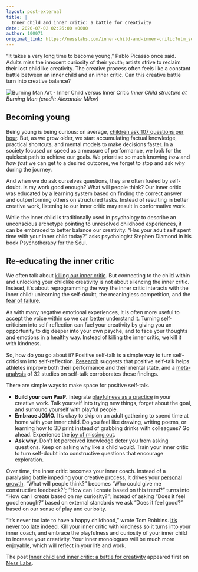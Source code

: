 ```yaml
---
layout: post-external
title: |
  Inner child and inner critic: a battle for creativity
date: 2020-07-02 02:26:00 +0000
author: 100071
original_link: https://nesslabs.com/inner-child-and-inner-critic?utm_source=rss&utm_medium=rss&utm_campaign=inner-child-and-inner-critic
---
```


“It takes a very long time to become young,” Pablo Picasso once said. Adults miss the innocent curiosity of their youth; artists strive to reclaim their lost childlike creativity. The creative process often feels like a constant battle between an inner child and an inner critic. Can this creative battle turn into creative balance?

![Burning Man Art - Inner Child versus Inner Critic](https://nesslabs.com/wp-content/uploads/2020/07/inner-child-burning-man-structure.jpg)
_Inner Child structure at Burning Man (credit: Alexander Milov)_

## Becoming young

Being young is being curious: on average, [children ask 107 questions per hour](https://nesslabs.com/science-of-curiosity). But, as we grow older, we start accumulating factual knowledge, practical shortcuts, and mental models to make decisions faster. In a society focused on speed as a measure of performance, we look for the quickest path to achieve our goals. We prioritise so much knowing _how_ and _how fast_ we can get to a desired outcome, we forget to stop and ask _why_ during the journey.

And when we do ask ourselves questions, they are often fueled by self-doubt. Is my work good enough? What will people think? Our inner critic was educated by a learning system based on finding the correct answer and outperforming others on structured tasks. Instead of resulting in better creative work, listening to our inner critic may result in conformative work.

While the inner child is traditionally used in psychology to describe an unconscious archetype pointing to unresolved childhood experiences, it can be embraced to better balance our creativity. “Has your adult self spent time with your inner child today?” asks psychologist Stephen Diamond in his book Psychotherapy for the Soul.

## Re-educating the inner critic

We often talk about [killing our inner critic](https://nesslabs.com/writing-habit). But connecting to the child within and unlocking your childlike creativity is not about silencing the inner critic. Instead, it’s about reprogramming the way the inner critic interacts with the inner child: unlearning the self-doubt, the meaningless competition, and the [fear of failure](https://nesslabs.com/fear-of-failure).

As with many negative emotional experiences, it is often more useful to accept the voice within so we can better understand it. Turning self-criticism into self-reflection can fuel your creativity by giving you an opportunity to dig deeper into your own psyche, and to face your thoughts and emotions in a healthy way. Instead of killing the inner critic, we kill it with kindness.

So, how do you go about it? Positive self-talk is a simple way to turn self-criticism into self-reflection. [Research](https://www.ncbi.nlm.nih.gov/pmc/articles/PMC6628429/) suggests that positive self-talk helps athletes improve both their performance and their mental state, and a [meta-analysis](https://pubmed.ncbi.nlm.nih.gov/26167788/) of 32 studies on self-talk corroborates these findings.

There are simple ways to make space for positive self-talk.

- **Build your own PaaP.** Integrate [playfulness as a practice](https://nesslabs.com/playfulness-as-a-practice) in your creative work. Talk yourself into trying new things, forget about the goal, and surround yourself with playful people.
- **Embrace JOMO.** It’s okay to skip on an adult gathering to spend time at home with your inner child. Do you feel like drawing, writing poems, or learning how to 3D print instead of grabbing drinks with colleagues? Go ahead. Experience the [joy of missing out](https://nesslabs.com/jomo).
- **Ask why.** Don’t let perceived knowledge deter you from asking questions. Keep on asking why like a child would. Train your inner critic to turn self-doubt into constructive questions that encourage exploration.

Over time, the inner critic becomes your inner coach. Instead of a paralysing battle impeding your creative process, it drives your [personal growth](https://nesslabs.com/growth-mindset). “What will people think?” becomes “Who could give me constructive feedback?”; “How can I create based on this trend?” turns into “How can I create based on my curiosity?”; instead of asking “Does it feel good enough?” based on external standards we ask “Does it feel good?” based on our sense of play and curiosity.

“It’s never too late to have a happy childhood,” wrote Tom Robbins. [It’s never too late](https://nesslabs.com/time-anxiety) indeed. Kill your inner critic with kindness so it turns into your inner coach, and embrace the playfulness and curiosity of your inner child to increase your creativity. Your inner monologues will be much more enjoyable, which will reflect in your life and work.

The post [Inner child and inner critic: a battle for creativity](https://nesslabs.com/inner-child-and-inner-critic) appeared first on [Ness Labs](https://nesslabs.com).
